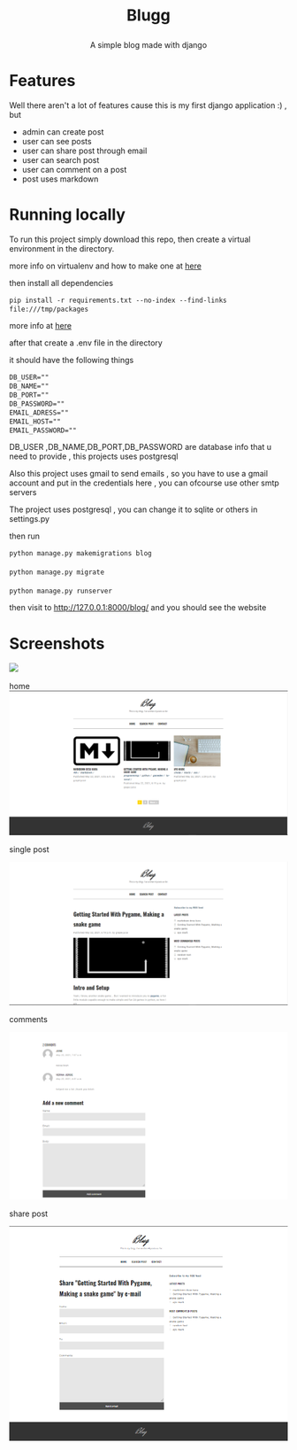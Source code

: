 # <p align="center">Blugg</p>

<p align="center">A simple blog made with django </p>

# Features
Well there aren't a lot of features cause this is my first django application :) , but 

* admin can create post
* user can see posts 
* user can share post through email
* user can search post
* user can comment on a post
* post uses markdown

# Running locally
To run this project simply download this repo, then create a virtual environment in the directory.

more info on virtualenv and how to make one at [here](https://uoa-eresearch.github.io/eresearch-cookbook/recipe/2014/11/26/python-virtual-env/)

then install all dependencies 

```shell
pip install -r requirements.txt --no-index --find-links file:///tmp/packages
```
more info at [here](https://stackoverflow.com/questions/7225900/how-can-i-install-packages-using-pip-according-to-the-requirements-txt-file-from)

after that create a .env file in the directory

it should have the following things

```env
DB_USER=""
DB_NAME=""
DB_PORT=""
DB_PASSWORD=""
EMAIL_ADRESS=""
EMAIL_HOST=""
EMAIL_PASSWORD=""
```
DB_USER ,DB_NAME,DB_PORT,DB_PASSWORD are database info that u need to provide  , this projects uses postgresql

Also this project uses gmail to send emails , so you have to use a gmail account and put in the credentials here , you can ofcourse use other smtp servers 

The project uses postgresql , you can change it to sqlite or others in settings.py 

then run 
```python
python manage.py makemigrations blog

python manage.py migrate

python manage.py runserver
```
then visit to http://127.0.0.1:8000/blog/ and you should see the website


# Screenshots

![](https://github.com/grapeJUICE1/django-blog/blob/master/screenshots/website.gif?raw=true)

home
![](https://github.com/grapeJUICE1/django-blog/blob/master/screenshots/home.png?raw=true)

single post

![](https://github.com/grapeJUICE1/django-blog/blob/master/screenshots/singlePost.png?raw=true)

comments

![](https://github.com/grapeJUICE1/django-blog/blob/master/screenshots/comments.png?raw=true)

share post

![](https://github.com/grapeJUICE1/django-blog/blob/master/screenshots/sharePost.png?raw=true)
